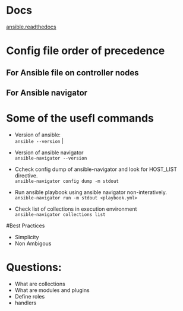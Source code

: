 # Docs
[ansible.readthedocs](https://ansible.readthedocs.io/projects/navigator/settings/)

# Config file order of precedence

## For Ansible file on controller nodes

## For Ansible navigator

# Some of the usefl commands
- Version of ansible:  
  `ansible --version`
  | 
- Version of ansible navigator  
  `ansible-navigator --version`
- Ccheck config dump of ansible-navigator and look for HOST_LIST directive.  
  `ansible-navigator config dump -m stdout`
- Run ansible playbook using ansible navigator non-interatively.  
  `ansible-navigator run -m stdout <playbook.yml>`

- Check list of collections in execution environment  
  `ansible-navigator collections list`

#Best Practices
  - Simplicity
  - Non Ambigous

# Questions:
  - What are collections
  - What are modules and plugins
  - Define roles
  - handlers
